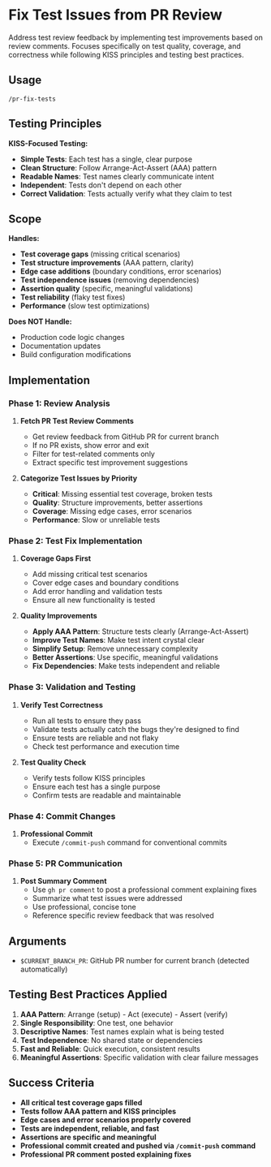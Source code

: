 # Fix Test Issues from PR Review

Address test review feedback by implementing test improvements based on review comments. Focuses specifically on test quality, coverage, and correctness while following KISS principles and testing best practices.

## Usage

```
/pr-fix-tests
```

## Testing Principles

**KISS-Focused Testing:**
- **Simple Tests**: Each test has a single, clear purpose
- **Clean Structure**: Follow Arrange-Act-Assert (AAA) pattern
- **Readable Names**: Test names clearly communicate intent
- **Independent**: Tests don't depend on each other
- **Correct Validation**: Tests actually verify what they claim to test

## Scope

**Handles:**
- **Test coverage gaps** (missing critical scenarios)
- **Test structure improvements** (AAA pattern, clarity)
- **Edge case additions** (boundary conditions, error scenarios)
- **Test independence issues** (removing dependencies)
- **Assertion quality** (specific, meaningful validations)
- **Test reliability** (flaky test fixes)
- **Performance** (slow test optimizations)

**Does NOT Handle:**
- Production code logic changes
- Documentation updates
- Build configuration modifications

## Implementation

### Phase 1: Review Analysis
1. **Fetch PR Test Review Comments**
   - Get review feedback from GitHub PR for current branch
   - If no PR exists, show error and exit
   - Filter for test-related comments only
   - Extract specific test improvement suggestions

2. **Categorize Test Issues by Priority**
   - **Critical**: Missing essential test coverage, broken tests
   - **Quality**: Structure improvements, better assertions
   - **Coverage**: Missing edge cases, error scenarios
   - **Performance**: Slow or unreliable tests

### Phase 2: Test Fix Implementation
1. **Coverage Gaps First**
   - Add missing critical test scenarios
   - Cover edge cases and boundary conditions
   - Add error handling and validation tests
   - Ensure all new functionality is tested

2. **Quality Improvements**
   - **Apply AAA Pattern**: Structure tests clearly (Arrange-Act-Assert)
   - **Improve Test Names**: Make test intent crystal clear
   - **Simplify Setup**: Remove unnecessary complexity
   - **Better Assertions**: Use specific, meaningful validations
   - **Fix Dependencies**: Make tests independent and reliable

### Phase 3: Validation and Testing
1. **Verify Test Correctness**
   - Run all tests to ensure they pass
   - Validate tests actually catch the bugs they're designed to find
   - Ensure tests are reliable and not flaky
   - Check test performance and execution time

2. **Test Quality Check**
   - Verify tests follow KISS principles
   - Ensure each test has a single purpose
   - Confirm tests are readable and maintainable

### Phase 4: Commit Changes
1. **Professional Commit**
   - Execute `/commit-push` command for conventional commits

### Phase 5: PR Communication
1. **Post Summary Comment**
   - Use `gh pr comment` to post a professional comment explaining fixes
   - Summarize what test issues were addressed
   - Use professional, concise tone
   - Reference specific review feedback that was resolved

## Arguments

- `$CURRENT_BRANCH_PR`: GitHub PR number for current branch (detected automatically)

## Testing Best Practices Applied

1. **AAA Pattern**: Arrange (setup) - Act (execute) - Assert (verify)
2. **Single Responsibility**: One test, one behavior
3. **Descriptive Names**: Test names explain what is being tested
4. **Test Independence**: No shared state or dependencies
5. **Fast and Reliable**: Quick execution, consistent results
6. **Meaningful Assertions**: Specific validation with clear failure messages

## Success Criteria

- **All critical test coverage gaps filled**
- **Tests follow AAA pattern and KISS principles**
- **Edge cases and error scenarios properly covered**
- **Tests are independent, reliable, and fast**
- **Assertions are specific and meaningful**
- **Professional commit created and pushed via `/commit-push` command**
- **Professional PR comment posted explaining fixes**